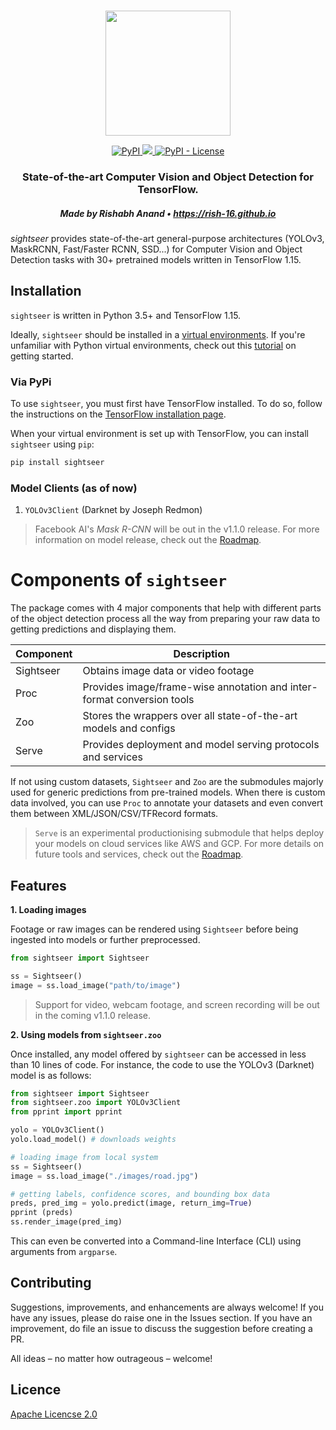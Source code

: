 <p align="center">
    <br>
	<img src="https://github.com/rish-16/sight/blob/master/Assets/logo.png?raw=true" width=200>
    <br>
<p>

<p align="center">
    <a href="https://pypi.org/project/sightseer/">
        <img alt="PyPI" src="https://img.shields.io/pypi/v/sightseer?color=%231dd1a1">
    </a>
    <a href="https://pepy.tech/project/sightseer">
        <img alr="PyPi - Downloads" src="https://pepy.tech/badge/sightseer">
    </a>
    <a href="https://github.com/rish-16/sight/blob/master/LICENSE">
		<img alt="PyPI - License" src="https://img.shields.io/pypi/l/sightseer?color=%23feca57">
    </a>
</p>

<h3 align="center">
<p>State-of-the-art Computer Vision and Object Detection for TensorFlow.</p>
</h3>

<h5 align="center">
<p>Made by Rishabh Anand • <a href="https://rish-16.github.io">https://rish-16.github.io</a></p>
</h5>

*sightseer* provides state-of-the-art general-purpose architectures (YOLOv3, MaskRCNN, Fast/Faster RCNN, SSD...) for Computer Vision and Object Detection tasks with 30+ pretrained models written in TensorFlow 1.15.

## Installation

`sightseer` is written in Python 3.5+ and TensorFlow 1.15. 

Ideally, `sightseer` should be installed in a [virtual environments](https://docs.python.org/3/library/venv.html). If you're unfamiliar with Python virtual environments, check out this [tutorial](https://packaging.python.org/guides/installing-using-pip-and-virtual-environments/) on getting started.

### Via PyPi

To use `sightseer`, you must first have TensorFlow installed. To do so, follow the instructions on the [TensorFlow installation page](https://www.tensorflow.org/install/pip?lang=python3).

When your virtual environment is set up with TensorFlow, you can install `sightseer` using `pip`:

```bash
pip install sightseer
```

### Model Clients (as of now)

1. `YOLOv3Client` (Darknet by Joseph Redmon)

> Facebook AI's *Mask R-CNN* will be out in the v1.1.0 release. For more information on model release, check out the [Roadmap](https://github.com/rish-16/sight/blob/master/ROADMAP.md).


# Components of `sightseer`

The package comes with 4 major components that help with different parts of the object detection process all the way from preparing your raw data to getting predictions and displaying them.

| Component | Description                                                               |
|-----------|---------------------------------------------------------------------------|
| Sightseer | Obtains image data or video footage                                       |
| Proc      | Provides image/frame-wise annotation and inter-format conversion tools    |
| Zoo       | Stores the wrappers over all state-of-the-art models and configs          |
| Serve     | Provides deployment and model serving protocols and services              |

If not using custom datasets, `Sightseer` and `Zoo` are the submodules majorly used for generic predictions from pre-trained models. When there is custom data involved, you can use `Proc` to annotate your datasets and even convert them between XML/JSON/CSV/TFRecord formats. 

> `Serve` is an experimental productionising submodule that helps deploy your models on cloud services like AWS and GCP. For more details on future tools and services, check out the [Roadmap](https://github.com/rish-16/sight/blob/master/ROADMAP.md).

## Features

<strong>1. Loading images</strong>

Footage or raw images can be rendered using `Sightseer` before being ingested into models or further preprocessed.

```python
from sightseer import Sightseer

ss = Sightseer()
image = ss.load_image("path/to/image")
```

> Support for video, webcam footage, and screen recording will be out in the coming v1.1.0 release.

<strong>2. Using models from `sightseer.zoo`</strong>

Once installed, any model offered by `sightseer` can be accessed in less than 10 lines of code. For instance, the code to use the YOLOv3 (Darknet) model is as follows:

```python
from sightseer import Sightseer
from sightseer.zoo import YOLOv3Client
from pprint import pprint

yolo = YOLOv3Client()
yolo.load_model() # downloads weights

# loading image from local system
ss = Sightseer()
image = ss.load_image("./images/road.jpg")

# getting labels, confidence scores, and bounding box data
preds, pred_img = yolo.predict(image, return_img=True)
pprint (preds)
ss.render_image(pred_img)
```

This can even be converted into a Command-line Interface (CLI) using arguments from `argparse`.

## Contributing

Suggestions, improvements, and enhancements are always welcome! If you have any issues, please do raise one in the Issues section. If you have an improvement, do file an issue to discuss the suggestion before creating a PR.

All ideas – no matter how outrageous – welcome!

## Licence

[Apache Licencse 2.0](https://github.com/rish-16/sight/blob/master/LICENSE)